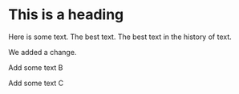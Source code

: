This is a heading
=================
Here is some text. The best text.
The best text in the history of text.

We added a change.






Add some text B



Add some text C






